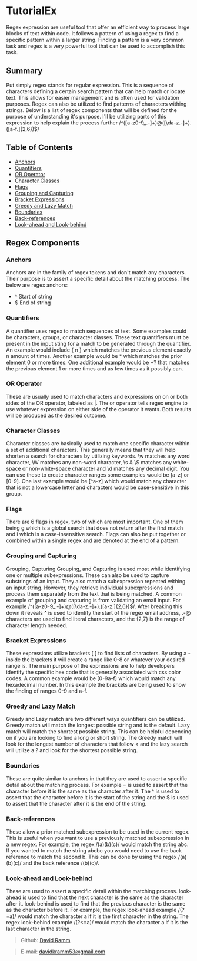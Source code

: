 # TutorialEx
Regex expression are useful tool that offer an efficient way to process large blocks of text within code. It follows a pattern of using a regex to find a specific pattern within a larger string. Finding a pattern is a very common task and regex is a very powerful tool that can be used to accomplish this task.




## Summary
Put simply regex stands for regular expression. This is a sequence of characters defining a certain search pattern that can help match or locate text. This allows for easier management and is often used for validation purposes. Regex can also be utilized to find patterns of characters withing strings. Below is a list of regex components that will be defined for the purpose of understanding it's purpose. I'll be utilizing parts of this expression to help explain the process further /^([a-z0-9_\.-]+)@([\da-z\.-]+)\.([a-f\.]{2,6})$/



## Table of Contents

- [Anchors](#anchors)
- [Quantifiers](#quantifiers)
- [OR Operator](#or-operator)
- [Character Classes](#character-classes)
- [Flags](#flags)
- [Grouping and Capturing](#grouping-and-capturing)
- [Bracket Expressions](#bracket-expressions)
- [Greedy and Lazy Match](#greedy-and-lazy-match)
- [Boundaries](#boundaries)
- [Back-references](#back-references)
- [Look-ahead and Look-behind](#look-ahead-and-look-behind)

## Regex Components

### Anchors

Anchors are in the family of regex tokens and don't match any characters. Their purpose is to assert a specific detail about the matching process. The below are regex anchors:
- ^ Start of string
- $ End of string


### Quantifiers

A quantifier uses regex to match sequences of text. Some examples could be characters, groups, or character classes. These text quantifiers must be present in the input sting for a match to be generated through the quantifier. An example would include { n } which matches the previous element exactly n amount of times. Another example would be * which matches the prior element 0 or more times. One additional example would be +? that matches the previous element 1 or more times and as few times as it possibly can.
 

### OR Operator
These are usually used to match characters and expressions on on or both sides of the OR operator, labeled as |. The or operator tells regex engine to use whatever expression on either side of the operator it wants. Both results will be produced as the desired outcome.
 

### Character Classes
Character classes are basically used to match one specific character within a set of additional characters. This generally means that they will help shorten a search for characters by utilizing keywords. \w matches any word character, \W matches any non-word character, \s & \S matches any white-space or non-white-space character and \d matches any decimal digit. You can use these to create character ranges some examples would be [a-z] or [0-9]. One last example would be [^a-z] which would match any character that is not a lowercase letter and characters would be case-sensitive in this group.


### Flags
There are 6 flags in regex, two of which are most important. One of them being g which is a global search that does not return after the first match and i which is a case-insensitive search. Flags can also be put together or combined within a single regex and are denoted at the end of a pattern. 


### Grouping and Capturing
Grouping, Capturing Grouping, and Capturing is used most while identifying one or multiple subexpressions. These can also be used to capture substrings of an input. They also match a subexpression repeated withing an input string. However, they retrieve individual subexpressions and process them separately from the text that is being matched. A common example of grouping and capturing is from validating an email input. For example /^([a-z0-9_\.-]+)@([\da-z\.-]+)\.([a-z\.]{2,6})$/. After breaking this down it reveals ^ is used to identify the start of the regex email address, .-@ characters are used to find literal characters, and the {2,7} is the range of character length needed.


### Bracket Expressions
These expressions utilize brackets [ ] to find lists of characters. By using a - inside the brackets it will create a range like 0-8 or whatever your desired range is. The main purpose of the expressions are to help developers identify the specific hex code that is generally associated with css color codes. A common example would be [0-9a-f] which would match any hexadecimal number. In this example the brackets are being used to show the finding of ranges 0-9 and a-f.


### Greedy and Lazy Match
Greedy and Lazy match are two different ways quantifiers can be utilized. Greedy match will match the longest possible string and is the default. Lazy match will match the shortest possible string. This can be helpful depending on if you are looking to find a long or short string. The Greedy match will look for the longest number of characters that follow < and the lazy search will utilize a ? and look for the shortest possible string.


### Boundaries
These are quite similar to anchors in that they are used to assert a specific detail about the matching process. For example = is used to assert that the character before it is the same as the character after it. The ^ is used to assert that the character before it is the start of the string and the $ is used to assert that the character after it is the end of the string.


### Back-references
These allow a prior matched subexpression to be used in the current regex. This is useful when you want to use a previously matched subexpression in a new regex. For example, the regex /(a)(b)(c)/ would match the string abc. If you wanted to match the string abcbc you would need to use the back reference to match the second b. This can be done by using the regex /(a)(b)(c)/ and the back reference /(b)(c)/.


### Look-ahead and Look-behind
These are used to assert a specific detail within the matching process. look-ahead is used to find that the next character is the same as the character after it. look-behind is used to find that the previous character is the same as the character before it. For example, the regex look-ahead example /(?=a)/ would match the character a if it is the first character in the string. The regex look-behind example /(?<=a)/ would match the character a if it is the last character in the string.


> Github: [David Ramm](https://github.com/Dramm1)

> E-mail: [davidkramm53@gmail.com](mailto:David)